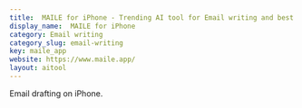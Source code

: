 ```yaml
---
title:  MAILE for iPhone - Trending AI tool for Email writing and best alternatives
display_name:  MAILE for iPhone
category: Email writing
category_slug: email-writing
key: maile_app
website: https://www.maile.app/
layout: aitool
---
```


Email drafting on iPhone.
